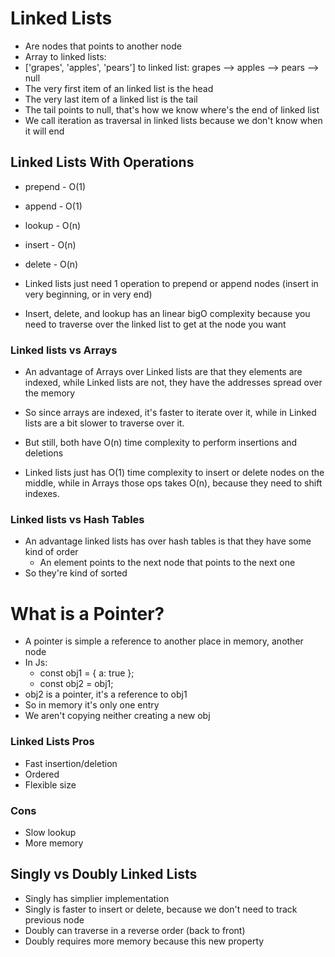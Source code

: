 # Linked Lists
- Are nodes that points to another node
- Array to linked lists:
- ['grapes', 'apples', 'pears'] to linked list: grapes --> apples --> pears --> null
- The very first item of an linked list is the head
- The very last item of a linked list is the tail
- The tail points to null, that's how we know where's the end of linked list
- We call iteration as traversal in linked lists because we don't know when it will end

## Linked Lists With Operations
- prepend - O(1)
- append - O(1)
- lookup - O(n)
- insert - O(n)
- delete - O(n)

- Linked lists just need 1 operation to prepend or append nodes (insert in very beginning, or in very end)
- Insert, delete, and lookup has an linear bigO complexity because you need to traverse over the linked list to get at the node you want

### Linked lists vs Arrays
- An advantage of Arrays over Linked lists are that they elements are indexed, while Linked lists are not, they have the addresses spread over the memory
- So since arrays are indexed, it's faster to iterate over it, while in Linked lists are a bit slower to traverse over it.
- But still, both have O(n) time complexity to perform insertions and deletions

- Linked lists just has O(1) time complexity to insert or delete nodes on the middle, while in Arrays those ops takes O(n), because they need to shift indexes.

### Linked lists vs Hash Tables
- An advantage linked lists has over hash tables is that they have some kind of order
  - An element points to the next node that points to the next one
- So they're kind of sorted

# What is a Pointer?
- A pointer is simple a reference to another place in memory, another node
- In Js:
  - const obj1 = { a: true };
  - const obj2 = obj1;
- obj2 is a pointer, it's a reference to obj1
- So in memory it's only one entry
- We aren't copying neither creating a new obj

### Linked Lists Pros
- Fast insertion/deletion
- Ordered
- Flexible size
### Cons
- Slow lookup
- More memory

## Singly vs Doubly Linked Lists
- Singly has simplier implementation
- Singly is faster to insert or delete, because we don't need to track previous node
- Doubly can traverse in a reverse order (back to front)
- Doubly requires more memory because this new property